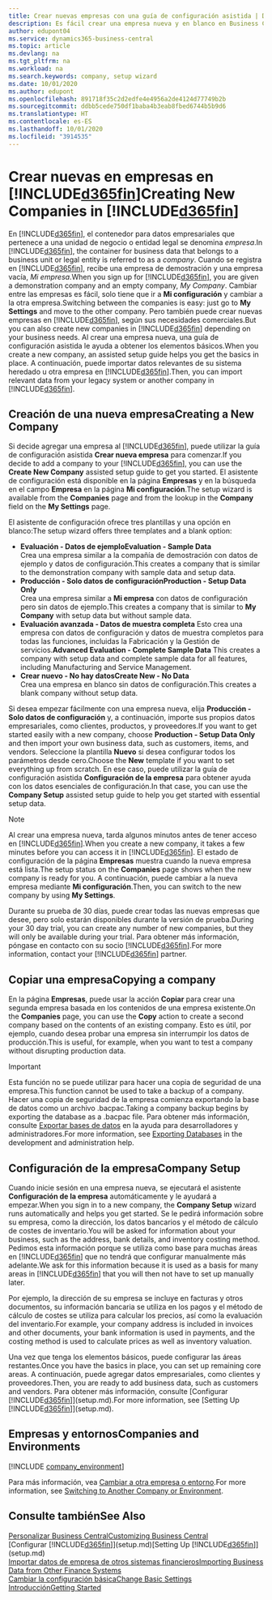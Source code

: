 ```yaml
---
title: Crear nuevas empresas con una guía de configuración asistida | Documentos de Microsoft
description: Es fácil crear una empresa nueva y en blanco en Business Central. Una guía de configuración asistida le ayudará a seguir los pasos, y podrá importar sus datos empresariales existentes.
author: edupont04
ms.service: dynamics365-business-central
ms.topic: article
ms.devlang: na
ms.tgt_pltfrm: na
ms.workload: na
ms.search.keywords: company, setup wizard
ms.date: 10/01/2020
ms.author: edupont
ms.openlocfilehash: 891718f35c2d2edfe4e4956a2de4124d77749b2b
ms.sourcegitcommit: ddbb5cede750df1baba4b3eab8fbed6744b5b9d6
ms.translationtype: HT
ms.contentlocale: es-ES
ms.lasthandoff: 10/01/2020
ms.locfileid: "3914535"
---
```

# <a name="creating-new-companies-in-d365fin"></a><span data-ttu-id="1d578-104">Crear nuevas en empresas en [!INCLUDE[d365fin](includes/d365fin_md.md)]</span><span class="sxs-lookup"><span data-stu-id="1d578-104">Creating New Companies in [!INCLUDE[d365fin](includes/d365fin_md.md)]</span></span>

<span data-ttu-id="1d578-105">En [!INCLUDE[d365fin](includes/d365fin_md.md)], el contenedor para datos empresariales que pertenece a una unidad de negocio o entidad legal se denomina *empresa*.</span><span class="sxs-lookup"><span data-stu-id="1d578-105">In [!INCLUDE[d365fin](includes/d365fin_md.md)], the container for business data that belongs to a business unit or legal entity is referred to as a *company*.</span></span> <span data-ttu-id="1d578-106">Cuando se registra en [!INCLUDE[d365fin](includes/d365fin_md.md)], recibe una empresa de demostración y una empresa vacía, *Mi empresa*.</span><span class="sxs-lookup"><span data-stu-id="1d578-106">When you sign up for [!INCLUDE[d365fin](includes/d365fin_md.md)], you are given a demonstration company and an empty company, *My Company*.</span></span> <span data-ttu-id="1d578-107">Cambiar entre las empresas es fácil, solo tiene que ir a **Mi configuración** y cambiar a la otra empresa.</span><span class="sxs-lookup"><span data-stu-id="1d578-107">Switching between the companies is easy: just go to **My Settings** and move to the other company.</span></span> <span data-ttu-id="1d578-108">Pero también puede crear nuevas empresas en [!INCLUDE[d365fin](includes/d365fin_md.md)], según sus necesidades comerciales.</span><span class="sxs-lookup"><span data-stu-id="1d578-108">But you can also create new companies in [!INCLUDE[d365fin](includes/d365fin_md.md)] depending on your business needs.</span></span> <span data-ttu-id="1d578-109">Al crear una empresa nueva, una guía de configuración asistida le ayuda a obtener los elementos básicos.</span><span class="sxs-lookup"><span data-stu-id="1d578-109">When you create a new company, an assisted setup guide helps you get the basics in place.</span></span> <span data-ttu-id="1d578-110">A continuación, puede importar datos relevantes de su sistema heredado u otra empresa en [!INCLUDE[d365fin](includes/d365fin_md.md)].</span><span class="sxs-lookup"><span data-stu-id="1d578-110">Then, you can import relevant data from your legacy system or another company in [!INCLUDE[d365fin](includes/d365fin_md.md)].</span></span>  

## <a name="creating-a-new-company"></a><span data-ttu-id="1d578-111">Creación de una nueva empresa</span><span class="sxs-lookup"><span data-stu-id="1d578-111">Creating a New Company</span></span>

<span data-ttu-id="1d578-112">Si decide agregar una empresa al [!INCLUDE[d365fin](includes/d365fin_md.md)], puede utilizar la guía de configuración asistida **Crear nueva empresa** para comenzar.</span><span class="sxs-lookup"><span data-stu-id="1d578-112">If you decide to add a company to your [!INCLUDE[d365fin](includes/d365fin_md.md)], you can use the **Create New Company** assisted setup guide to get you started.</span></span> <span data-ttu-id="1d578-113">El asistente de configuración está disponible en la página **Empresas** y en la búsqueda en el campo **Empresa** en la página **Mi configuración**.</span><span class="sxs-lookup"><span data-stu-id="1d578-113">The setup wizard is available from the **Companies** page and from the lookup in the **Company** field on the **My Settings** page.</span></span>  

<span data-ttu-id="1d578-114">El asistente de configuración ofrece tres plantillas y una opción en blanco:</span><span class="sxs-lookup"><span data-stu-id="1d578-114">The setup wizard offers three templates and a blank option:</span></span>

- <span data-ttu-id="1d578-115">**Evaluación - Datos de ejemplo**</span><span class="sxs-lookup"><span data-stu-id="1d578-115">**Evaluation - Sample Data**</span></span>  
    <span data-ttu-id="1d578-116">Crea una empresa similar a la compañía de demostración con datos de ejemplo y datos de configuración.</span><span class="sxs-lookup"><span data-stu-id="1d578-116">This creates a company that is similar to the demonstration company with sample data and setup data.</span></span>  
- <span data-ttu-id="1d578-117">**Producción - Solo datos de configuración**</span><span class="sxs-lookup"><span data-stu-id="1d578-117">**Production - Setup Data Only**</span></span>  
    <span data-ttu-id="1d578-118">Crea una empresa similar a **Mi empresa** con datos de configuración pero sin datos de ejemplo.</span><span class="sxs-lookup"><span data-stu-id="1d578-118">This creates a company that is similar to **My Company** with setup data but without sample data.</span></span>
- <span data-ttu-id="1d578-119">**Evaluación avanzada - Datos de muestra completa** Esto crea una empresa con datos de configuración y datos de muestra completos para todas las funciones, incluidas la Fabricación y la Gestión de servicios.</span><span class="sxs-lookup"><span data-stu-id="1d578-119">**Advanced Evaluation - Complete Sample Data** This creates a company with setup data and complete sample data for all features, including Manufacturing and Service Management.</span></span>
- <span data-ttu-id="1d578-120">**Crear nuevo - No hay datos**</span><span class="sxs-lookup"><span data-stu-id="1d578-120">**Create New - No Data**</span></span>  
    <span data-ttu-id="1d578-121">Crea una empresa en blanco sin datos de configuración.</span><span class="sxs-lookup"><span data-stu-id="1d578-121">This creates a blank company without setup data.</span></span>  

<span data-ttu-id="1d578-122">Si desea empezar fácilmente con una empresa nueva, elija **Producción - Solo datos de configuración** y, a continuación, importe sus propios datos empresariales, como clientes, productos, y proveedores.</span><span class="sxs-lookup"><span data-stu-id="1d578-122">If you want to get started easily with a new company, choose **Production - Setup Data Only** and then import your own business data, such as customers, items, and vendors.</span></span> <span data-ttu-id="1d578-123">Seleccione la plantilla **Nuevo** si desea configurar todos los parámetros desde cero.</span><span class="sxs-lookup"><span data-stu-id="1d578-123">Choose the **New** template if you want to set everything up from scratch.</span></span> <span data-ttu-id="1d578-124">En ese caso, puede utilizar la guía de configuración asistida **Configuración de la empresa** para obtener ayuda con los datos esenciales de configuración.</span><span class="sxs-lookup"><span data-stu-id="1d578-124">In that case, you can use the **Company Setup** assisted setup guide to help you get started with essential setup data.</span></span>  

> [!NOTE]  
> <span data-ttu-id="1d578-125">Al crear una empresa nueva, tarda algunos minutos antes de tener acceso en [!INCLUDE[d365fin](includes/d365fin_md.md)].</span><span class="sxs-lookup"><span data-stu-id="1d578-125">When you create a new company, it takes a few minutes before you can access it in [!INCLUDE[d365fin](includes/d365fin_md.md)].</span></span> <span data-ttu-id="1d578-126">El estado de configuración de la página **Empresas** muestra cuando la nueva empresa está lista.</span><span class="sxs-lookup"><span data-stu-id="1d578-126">The setup status on the **Companies** page shows when the new company is ready for you.</span></span> <span data-ttu-id="1d578-127">A continuación, puede cambiar a la nueva empresa mediante **Mi configuración**.</span><span class="sxs-lookup"><span data-stu-id="1d578-127">Then, you can switch to the new company by using **My Settings**.</span></span>  

<span data-ttu-id="1d578-128">Durante su prueba de 30 días, puede crear todas las nuevas empresas que desee, pero solo estarán disponibles durante la versión de prueba.</span><span class="sxs-lookup"><span data-stu-id="1d578-128">During your 30 day trial, you can create any number of new companies, but they will only be available during your trial.</span></span> <span data-ttu-id="1d578-129">Para obtener más información, póngase en contacto con su socio [!INCLUDE[d365fin](includes/d365fin_md.md)].</span><span class="sxs-lookup"><span data-stu-id="1d578-129">For more information, contact your [!INCLUDE[d365fin](includes/d365fin_md.md)] partner.</span></span>  

## <a name="copying-a-company"></a><span data-ttu-id="1d578-130">Copiar una empresa</span><span class="sxs-lookup"><span data-stu-id="1d578-130">Copying a company</span></span>

<span data-ttu-id="1d578-131">En la página **Empresas**, puede usar la acción **Copiar** para crear una segunda empresa basada en los contenidos de una empresa existente.</span><span class="sxs-lookup"><span data-stu-id="1d578-131">On the **Companies** page, you can use the **Copy** action to create a second company based on the contents of an existing company.</span></span> <span data-ttu-id="1d578-132">Esto es útil, por ejemplo, cuando desea probar una empresa sin interrumpir los datos de producción.</span><span class="sxs-lookup"><span data-stu-id="1d578-132">This is useful, for example, when you want to test a company without disrupting production data.</span></span>

> [!Important]
> <span data-ttu-id="1d578-133">Esta función no se puede utilizar para hacer una copia de seguridad de una empresa.</span><span class="sxs-lookup"><span data-stu-id="1d578-133">This function cannot be used to take a backup of a company.</span></span> <span data-ttu-id="1d578-134">Hacer una copia de seguridad de la empresa comienza exportando la base de datos como un archivo .bacpac.</span><span class="sxs-lookup"><span data-stu-id="1d578-134">Taking a company backup begins by exporting the database as a .bacpac file.</span></span> <span data-ttu-id="1d578-135">Para obtener más información, consulte [Exportar bases de datos](/dynamics365/business-central/dev-itpro/administration/tenant-admin-center-database-export) en la ayuda para desarrolladores y administradores.</span><span class="sxs-lookup"><span data-stu-id="1d578-135">For more information, see [Exporting Databases](/dynamics365/business-central/dev-itpro/administration/tenant-admin-center-database-export) in the development and administration help.</span></span>

## <a name="company-setup"></a><span data-ttu-id="1d578-136">Configuración de la empresa</span><span class="sxs-lookup"><span data-stu-id="1d578-136">Company Setup</span></span>

<span data-ttu-id="1d578-137">Cuando inicie sesión en una empresa nueva, se ejecutará el asistente **Configuración de la empresa** automáticamente y le ayudará a empezar.</span><span class="sxs-lookup"><span data-stu-id="1d578-137">When you sign in to a new company, the **Company Setup** wizard runs automatically and helps you get started.</span></span> <span data-ttu-id="1d578-138">Se le pedirá información sobre su empresa, como la dirección, los datos bancarios y el método de cálculo de costes de inventario.</span><span class="sxs-lookup"><span data-stu-id="1d578-138">You will be asked for information about your business, such as the address, bank details, and inventory costing method.</span></span> <span data-ttu-id="1d578-139">Pedimos esta información porque se utiliza como base para muchas áreas en [!INCLUDE[d365fin](includes/d365fin_md.md)] que no tendrá que configurar manualmente más adelante.</span><span class="sxs-lookup"><span data-stu-id="1d578-139">We ask for this information because it is used as a basis for many areas in [!INCLUDE[d365fin](includes/d365fin_md.md)] that you will then not have to set up manually later.</span></span>  

<span data-ttu-id="1d578-140">Por ejemplo, la dirección de su empresa se incluye en facturas y otros documentos, su información bancaria se utiliza en los pagos y el método de cálculo de costes se utiliza para calcular los precios, así como la evaluación del inventario.</span><span class="sxs-lookup"><span data-stu-id="1d578-140">For example, your company address is included in invoices and other documents, your bank information is used in payments, and the costing method is used to calculate prices as well as inventory valuation.</span></span>  

<span data-ttu-id="1d578-141">Una vez que tenga los elementos básicos, puede configurar las áreas restantes.</span><span class="sxs-lookup"><span data-stu-id="1d578-141">Once you have the basics in place, you can set up remaining core areas.</span></span> <span data-ttu-id="1d578-142">A continuación, puede agregar datos empresariales, como clientes y proveedores.</span><span class="sxs-lookup"><span data-stu-id="1d578-142">Then, you are ready to add business data, such as customers and vendors.</span></span> <span data-ttu-id="1d578-143">Para obtener más información, consulte [Configurar [!INCLUDE[d365fin](includes/d365fin_md.md)]](setup.md).</span><span class="sxs-lookup"><span data-stu-id="1d578-143">For more information, see [Setting Up [!INCLUDE[d365fin](includes/d365fin_md.md)]](setup.md).</span></span>  

## <a name="companies-and-environments"></a><span data-ttu-id="1d578-144">Empresas y entornos</span><span class="sxs-lookup"><span data-stu-id="1d578-144">Companies and Environments</span></span>

[!INCLUDE [company_environment](includes/company_environment.md)]

<span data-ttu-id="1d578-145">Para más información, vea [Cambiar a otra empresa o entorno](ui-organization-switch.md).</span><span class="sxs-lookup"><span data-stu-id="1d578-145">For more information, see [Switching to Another Company or Environment](ui-organization-switch.md).</span></span>  

## <a name="see-also"></a><span data-ttu-id="1d578-146">Consulte también</span><span class="sxs-lookup"><span data-stu-id="1d578-146">See Also</span></span>

[<span data-ttu-id="1d578-147">Personalizar Business Central</span><span class="sxs-lookup"><span data-stu-id="1d578-147">Customizing Business Central</span></span>](ui-customizing-overview.md)  
<span data-ttu-id="1d578-148">[Configurar [!INCLUDE[d365fin](includes/d365fin_md.md)]](setup.md)</span><span class="sxs-lookup"><span data-stu-id="1d578-148">[Setting Up [!INCLUDE[d365fin](includes/d365fin_md.md)]](setup.md)</span></span>  
[<span data-ttu-id="1d578-149">Importar datos de empresa de otros sistemas financieros</span><span class="sxs-lookup"><span data-stu-id="1d578-149">Importing Business Data from Other Finance Systems</span></span>](across-import-data-configuration-packages.md)  
[<span data-ttu-id="1d578-150">Cambiar la configuración básica</span><span class="sxs-lookup"><span data-stu-id="1d578-150">Change Basic Settings</span></span>](ui-change-basic-settings.md)  
[<span data-ttu-id="1d578-151">Introducción</span><span class="sxs-lookup"><span data-stu-id="1d578-151">Getting Started</span></span>](product-get-started.md)  
